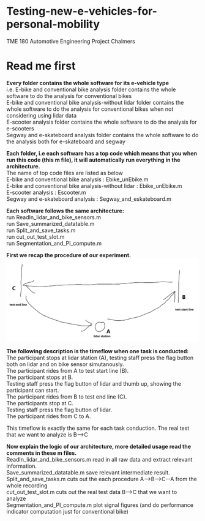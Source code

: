 # Testing-new-e-vehicles-for-personal-mobility
TME 180 Automotive Engineering Project Chalmers 

# Read me first
**Every folder contains the whole software for its e-vehicle type**  
i.e. E-bike and conventional bike analysis folder contains the whole software to do the analysis for conventional bikes  
E-bike and conventional bike analysis-without lidar folder contains the whole software to do the analysis for conventional bikes when not considering using lidar data  
E-scooter analysis folder contains the whole software to do the analysis for e-scooters  
Segway and e-skateboard analysis folder contains the whole software to do the analysis both for e-skateboard and segway  

**Each folder, i.e each software has a top code which means that you when run this code (this m file), it will automatically run everything in the architecture.**  
The name of top code files are listed as below  
E-bike and conventional bike analysis : Ebike_unEbike.m  
E-bike and conventional bike analysis-without lidar : Ebike_unEbike.m  
E-scooter analysis : Escooter.m  
Segway and e-skateboard analysis : Segway_and_eskateboard.m  

**Each software follows the same architecture:**  
run ReadIn_lidar_and_bike_sensors.m  
run Save_summarized_datatable.m  
run Split_and_save_tasks.m  
run cut_out_test_slot.m  
run Segmentation_and_PI_compute.m  

**First we recap the procedure of our experiment.**  
![](image_in_readme.png)

**The following description is the timeflow when one task is conducted:**  
The participant stops at lidar station (A), testing staff press the flag button both on lidar and on bike sensor simutanously.  
The participant rides from A to test start line (B).  
The participant stops at B.  
Testing staff press the flag button of lidar and thumb up, showing the participant can start.  
The participant rides from B to test end line (C).  
The participants stop at C.  
Testing staff press the flag button of lidar.  
The participant rides from C to A.  

This timeflow is exactly the same for each task conduction. The real test that we want to analyze is B-->C  


**Now explain the logic of our architecture, more detailed usage read the comments in these m files.**  
ReadIn_lidar_and_bike_sensors.m read in all raw data and extract relevant information.  
Save_summarized_datatable.m save relevant intermediate result.  
Split_and_save_tasks.m cuts out the each procedure A-->B-->C--A from the whole recording  
cut_out_test_slot.m cuts out the real test data B-->C that we want to analyze   
Segmentation_and_PI_compute.m plot signal figures (and do performance indicator computation just for conventional bike)  
